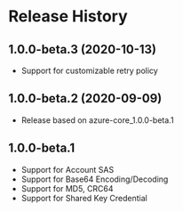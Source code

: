 # Release History

## 1.0.0-beta.3 (2020-10-13)

* Support for customizable retry policy

## 1.0.0-beta.2 (2020-09-09)

* Release based on azure-core_1.0.0-beta.1

## 1.0.0-beta.1

* Support for Account SAS
* Support for Base64 Encoding/Decoding
* Support for MD5, CRC64
* Support for Shared Key Credential
